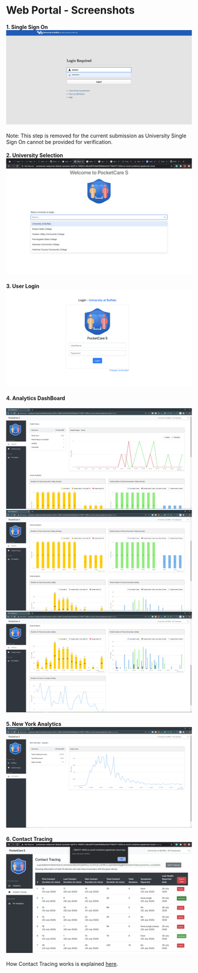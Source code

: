 # Web Portal - Screenshots 

#### 1. Single Sign On  ![Single Sign On](assets/6.png) 
Note: This step is removed for the current submission as University Single Sign On cannot be provided for verification.

#### 2. University Selection  ![University Selction](assets/3.png)
#### 3. User Login  ![User Login](assets/4.png)
#### 4. Analytics DashBoard  
![Analytics DashBoard](assets/9.PNG)
![](assets/7.PNG)
![](assets/8.PNG)
#### 5. New York Analytics  ![New York Analytics](assets/10.PNG)
#### 6. Contact Tracing  ![Contact Tracing](assets/1.png)

How Contact Tracing works is explained [here](https://github.com/PocketCareS/webportal/blob/master/README.md#steps-to-perform-contact-tracing).
